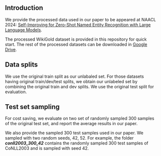 ## Introduction

We provide the processed data used in our paper to be appeared at NAACL 2024: [Self-Improving for Zero-Shot Named Entity Recognition with Large Language Models](https://arxiv.org/abs/2311.08921).

The processed WikiGold dataset is provided in this repository for quick start. The rest of the processed datasets can be downloaded in [Google Drive](https://drive.google.com/file/d/13ODu2-PQWshJTVf-LFt8zdVrzTF9MAfE/view?usp=sharing).

## Data splits

We use the original train split as our unlabaled set. For those datasets having original train/dev/test splits, we obtain our unlabeled set by combining the original train and dev splits. We use the original test split for evaluation.

## Test set sampling

For cost saving, we evaluate on two set of randomly sampled 300 samples of the original test set, and report the average results in our paper.

We also provide the sampled 300 test samples used in our paper. We sampled with two random seeds, 42, 52. For example, the folder ***conll2003_300_42*** contains the randomly sampled 300 test samples of CoNLL2003 and is sampled with seed 42.
